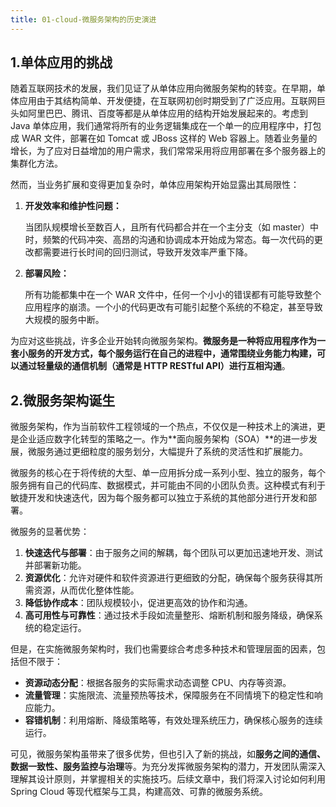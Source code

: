 ```yaml
---
title: 01-cloud-微服务架构的历史演进
---
```

## 1.单体应用的挑战

随着互联网技术的发展，我们见证了从单体应用向微服务架构的转变。在早期，单体应用由于其结构简单、开发便捷，在互联网初创时期受到了广泛应用。互联网巨头如阿里巴巴、腾讯、百度等都是从单体应用的结构开始发展起来的。考虑到 Java 单体应用，我们通常将所有的业务逻辑集成在一个单一的应用程序中，打包成 WAR 文件，部署在如 Tomcat 或 JBoss 这样的 Web 容器上。随着业务量的增长，为了应对日益增加的用户需求，我们常常采用将应用部署在多个服务器上的集群化方法。

然而，当业务扩展和变得更加复杂时，单体应用架构开始显露出其局限性：

1. **开发效率和维护性问题：** 

   当团队规模增长至数百人，且所有代码都合并在一个主分支（如 master）中时，频繁的代码冲突、高昂的沟通和协调成本开始成为常态。每一次代码的更改都需要进行长时间的回归测试，导致开发效率严重下降。

2. **部署风险：** 

   所有功能都集中在一个 WAR 文件中，任何一个小小的错误都有可能导致整个应用程序的崩溃。一个小的代码更改有可能引起整个系统的不稳定，甚至导致大规模的服务中断。

为应对这些挑战，许多企业开始转向微服务架构。**微服务是一种将应用程序作为一套小服务的开发方式，每个服务运行在自己的进程中，通常围绕业务能力构建，可以通过轻量级的通信机制（通常是 HTTP RESTful API）进行互相沟通**。

## 2.微服务架构诞生

微服务架构，作为当前软件工程领域的一个热点，不仅仅是一种技术上的演进，更是企业适应数字化转型的策略之一。作为**面向服务架构（SOA）**的进一步发展，微服务通过更细粒度的服务划分，大幅提升了系统的灵活性和扩展能力。

微服务的核心在于将传统的大型、单一应用拆分成一系列小型、独立的服务，每个服务拥有自己的代码库、数据模式，并可能由不同的小团队负责。这种模式有利于敏捷开发和快速迭代，因为每个服务都可以独立于系统的其他部分进行开发和部署。

微服务的显著优势：

1. **快速迭代与部署**：由于服务之间的解耦，每个团队可以更加迅速地开发、测试并部署新功能。
2. **资源优化**：允许对硬件和软件资源进行更细致的分配，确保每个服务获得其所需资源，从而优化整体性能。
3. **降低协作成本**：团队规模较小，促进更高效的协作和沟通。
4. **高可用性与可靠性**：通过技术手段如流量整形、熔断机制和服务降级，确保系统的稳定运行。

但是，在实施微服务架构时，我们也需要综合考虑多种技术和管理层面的因素，包括但不限于：

* **资源动态分配**：根据各服务的实际需求动态调整 CPU、内存等资源。
* **流量管理**：实施限流、流量预热等技术，保障服务在不同情境下的稳定性和响应能力。
* **容错机制**：利用熔断、降级策略等，有效处理系统压力，确保核心服务的连续运行。

可见，微服务架构虽带来了很多优势，但也引入了新的挑战，如**服务之间的通信、数据一致性、服务监控与治理**等。为充分发挥微服务架构的潜力，开发团队需深入理解其设计原则，并掌握相关的实施技巧。后续文章中，我们将深入讨论如何利用 Spring Cloud 等现代框架与工具，构建高效、可靠的微服务系统。